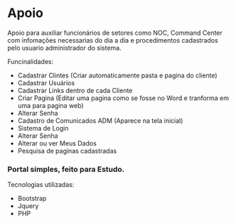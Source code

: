 # Apoio
Apoio para auxiliar funcionários de setores como NOC, Command Center com infomações necessarias do dia a dia e procedimentos cadastrados pelo usuario administrador do sistema.

Funcinalidades:<br>

  <ul>
    <li>Cadastrar Clintes (Criar automaticamente pasta e pagina do cliente)</li>
    <li>Cadastrar Usuários</li>
    <li>Cadastrar Links dentro de cada Cliente</li>
    <li>Criar Pagina (Editar uma pagina como se fosse no  Word e tranforma em uma para pagina web)</li>
    <li>Alterar Senha</li>
    <li>Cadastro de Comunicados ADM (Aparece na tela inicial)</li>
    <li>Sistema de Login</li>
    <li>Alterar Senha</li>
    <li>Alterar ou ver Meus Dados</li>
    <li>Pesquisa de paginas cadastradas</li>
  </ul>

<h3> Portal simples, feito para Estudo. </h3>

Tecnologias utilizadas:<br>
<ul>
  <li> Bootstrap</li>
  <li>Jquery</li>
  <li>PHP</li>
</ul> 
